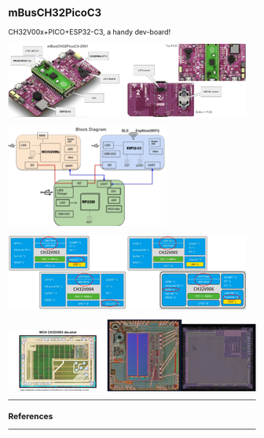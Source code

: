 ## mBusCH32PicoC3
CH32V00x+PICO+ESP32-C3, a handy dev-board!

<img src="PIC/mBusCh32PicoC3_iso.png" width=48%><img src="PIC/mBusCh32PicoC3_TopBot.png" width=48%> <br>
<br>
<img src="PIC/mBusCh32PicoC3_BlockDiag.png" width=64%> <br>
<br>
<img src="PIC/mBusCh32PicoC3_003004.png" width=48%><img src="PIC/mBusCh32PicoC3_005006.png" width=48%> <br>
<br>
<img src="PIC/mBusCh32PicoC3_003Die.png" width=40%><img src="PIC/ESP32-C2-40nm.jpg" width=30%><img src="PIC/RP2350-40nm.jpg" width=30%> <br>

---
### References
---
